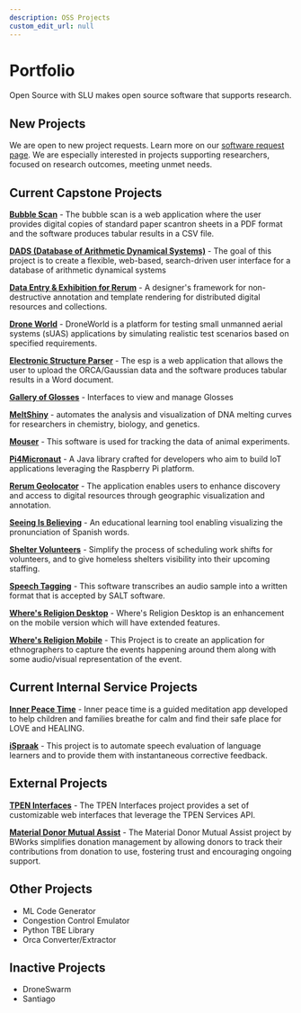 ```yaml
---
description: OSS Projects
custom_edit_url: null
---
```


# Portfolio

Open Source with SLU makes open source software that supports research.

## New Projects

We are open to new project requests. Learn more on our [software request page](about/software).
We are especially interested in projects supporting researchers, focused on research outcomes, meeting unmet needs.

## Current Capstone Projects

<!-- **Project Name** One-sentence description of the purpose of the project  -->

**[Bubble Scan](project_bubblescan/about.md)** - The bubble scan is a web application where the user provides digital copies of standard paper scantron sheets in a PDF format and the software produces tabular results in a CSV file.

**[DADS (Database of Arithmetic Dynamical Systems)](project_dads/about.md)** - The goal of this project is to create a flexible, web-based, search-driven user interface for a database of arithmetic dynamical systems

**[Data Entry & Exhibition for Rerum](project_deer/about.md)** - A designer's framework for non-destructive annotation and template rendering for distributed digital resources and collections.

**[Drone World](project_droneworld/about.md)** - DroneWorld is a platform for testing small unmanned aerial systems (sUAS) applications by simulating realistic test scenarios based on specified requirements.

**[Electronic Structure Parser](./project_esp/about.md)** - The esp is a web application that allows the user to upload the ORCA/Gaussian data and the software produces tabular results in a Word document.

**[Gallery of Glosses](./project_gallery_of_glosses/about.md)** - Interfaces to view and manage Glosses

**[MeltShiny](project_meltshiny/about.md)** - automates the analysis and visualization of DNA melting curves for researchers in chemistry, biology, and genetics.

**[Mouser](project_mouser/about.md)** - This software is used for tracking the data of animal experiments.

**[Pi4Micronaut](project_pi4micronaut/about.md)** - A Java library crafted for developers who aim to build IoT applications leveraging the Raspberry Pi platform.

**[Rerum Geolocator](project_rerum_geolocator/about.md)** - The application enables users to enhance discovery and access to digital resources through geographic visualization and annotation.

**[Seeing Is Believing](project_sib/about.md)** - An educational learning tool enabling visualizing the pronunciation of Spanish words.

**[Shelter Volunteers](project_shelter_volunteers/about.md)** - Simplify the process of scheduling work shifts for volunteers, and to give homeless shelters visibility into their upcoming staffing.

**[Speech Tagging](project_saltify/about)** - This software transcribes an audio sample into a written format that is accepted by SALT software.

**[Where's Religion Desktop](project_wheres_religion_desktop/about.md)** - Where's Religion Desktop is an enhancement on the mobile version which will have extended features.

**[Where's Religion Mobile](project_wheres_religion_mobile/about.md)** - This Project is to create an application for ethnographers to capture the events happening around them along with some audio/visual representation of the event.

## Current Internal Service Projects

**[Inner Peace Time](project_innerpeacetime/about.md)** - Inner peace time is a guided meditation app developed to help children and families breathe for calm and find their safe place for LOVE and HEALING.

**[iSpraak](project_ispraak/about.md)** - This project is to automate speech evaluation of language learners and to provide them with instantaneous corrective feedback.

## External Projects

**[TPEN Interfaces](project_tpeninterfaces/about.md)** - The TPEN Interfaces project provides a set of customizable web interfaces that leverage the TPEN Services API.

**[Material Donor Mutual Assist](project_MDMA/about.md)** - The Material Donor Mutual Assist project by BWorks simplifies donation management by allowing donors to track their contributions from donation to use, fostering trust and encouraging ongoing support.

## Other Projects

- ML Code Generator
- Congestion Control Emulator
- Python TBE Library
- Orca Converter/Extractor

## Inactive Projects

- DroneSwarm
- Santiago
